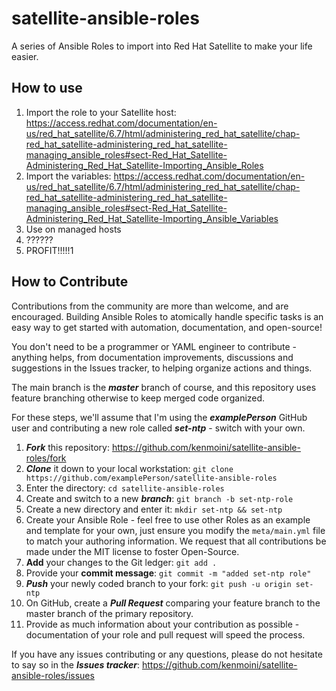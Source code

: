 # satellite-ansible-roles

A series of Ansible Roles to import into Red Hat Satellite to make your life easier.

## How to use

1. Import the role to your Satellite host: https://access.redhat.com/documentation/en-us/red_hat_satellite/6.7/html/administering_red_hat_satellite/chap-red_hat_satellite-administering_red_hat_satellite-managing_ansible_roles#sect-Red_Hat_Satellite-Administering_Red_Hat_Satellite-Importing_Ansible_Roles
2. Import the variables: https://access.redhat.com/documentation/en-us/red_hat_satellite/6.7/html/administering_red_hat_satellite/chap-red_hat_satellite-administering_red_hat_satellite-managing_ansible_roles#sect-Red_Hat_Satellite-Administering_Red_Hat_Satellite-Importing_Ansible_Variables
3. Use on managed hosts
4. ??????
5. PROFIT!!!!!1

## How to Contribute

Contributions from the community are more than welcome, and are encouraged.  Building Ansible Roles to atomically handle specific tasks is an easy way to get started with automation, documentation, and open-source!

You don't need to be a programmer or YAML engineer to contribute - anything helps, from documentation improvements, discussions and suggestions in the Issues tracker, to helping organize actions and things.

The main branch is the ***master*** branch of course, and this repository uses feature branching otherwise to keep merged code organized.

For these steps, we'll assume that I'm using the ***examplePerson*** GitHub user and contributing a new role called ***set-ntp*** - switch with your own.

1. ***Fork*** this repository: https://github.com/kenmoini/satellite-ansible-roles/fork
2. ***Clone*** it down to your local workstation: `git clone https://github.com/examplePerson/satellite-ansible-roles`
3. Enter the directory: `cd satellite-ansible-roles`
4. Create and switch to a new ***branch***: `git branch -b set-ntp-role`
5. Create a new directory and enter it: `mkdir set-ntp && set-ntp`
6. Create your Ansible Role - feel free to use other Roles as an example and template for your own, just ensure you modify the `meta/main.yml` file to match your authoring information.  We request that all contributions be made under the MIT license to foster Open-Source.
7. **Add** your changes to the Git ledger: `git add .`
8. Provide your **commit message**: `git commit -m "added set-ntp role"`
9. ***Push*** your newly coded branch to your fork: `git push -u origin set-ntp`
10. On GitHub, create a ***Pull Request*** comparing your feature branch to the master branch of the primary repository.
11. Provide as much information about your contribution as possible - documentation of your role and pull request will speed the process.

If you have any issues contributing or any questions, please do not hesitate to say so in the ***Issues tracker***: https://github.com/kenmoini/satellite-ansible-roles/issues